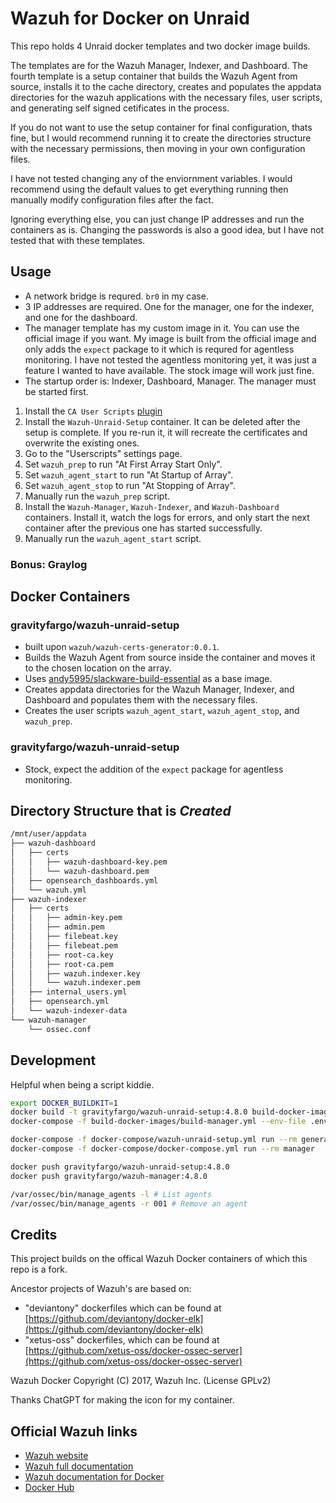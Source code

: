 # Wazuh for Docker on Unraid

This repo holds 4 Unraid docker templates and two docker image builds.

The templates are for the Wazuh Manager, Indexer, and Dashboard.
The fourth template is a setup container that builds the Wazuh Agent from source,
installs it to the cache directory, creates and populates the appdata directories for
the wazuh applications with the necessary files, user scripts, and generating self signed cetificates in
the process.

If you do not want to use the setup container for final configuration, thats fine, but I would recommend
running it to create the directories structure with the necessary permissions, then moving in your own
configuration files.

I have not tested changing any of the enviornment variables. I would recommend
using the default values to get everything running then manually modify configuration files after the fact.

Ignoring everything else, you can just change IP addresses and run the containers as is.
Changing the passwords is also a good idea, but I have not tested that with these templates.

## Usage

-   A network bridge is requred. `br0` in my case.
-   3 IP addresses are required. One for the manager, one for the indexer, and one for the
    dashboard.
-   The manager template has my custom image in it. You can use the official image if you want. My
    image is built from the official image and only adds the `expect` package
    to it which is requred for agentless monitoring. I have not tested the
    agentless monitoring yet, it was just a feature I wanted to have available. The stock
    image will work just fine.
-   The startup order is: Indexer, Dashboard, Manager. The manager must be started first.

1. Install the `CA User Scripts` [plugin](https://forums.unraid.net/topic/48286-plugin-ca-user-scripts/)
2. Install the `Wazuh-Unraid-Setup` container. It can be deleted after the setup is complete.
   If you re-run it, it will recreate the certificates and overwrite the existing ones.
3. Go to the "Userscripts" settings page.
4. Set `wazuh_prep` to run "At First Array Start Only".
5. Set `wazuh_agent_start` to run "At Startup of Array".
6. Set `wazuh_agent_stop` to run "At Stopping of Array".
7. Manually run the `wazuh_prep` script.
8. Install the `Wazuh-Manager`, `Wazuh-Indexer`, and `Wazuh-Dashboard` containers. Install it, watch the logs for errors,
   and only start the next container after the previous one has started successfully.
9. Manually run the `wazuh_agent_start` script.

### Bonus: Graylog



## Docker Containers

### gravityfargo/wazuh-unraid-setup

-   built upon `wazuh/wazuh-certs-generator:0.0.1`.
-   Builds the Wazuh Agent from source inside the container and moves it to the chosen location on the array.
-   Uses [andy5995/slackware-build-essential](https://hub.docker.com/r/andy5995/slackware-build-essential/tags) as a base image.
-   Creates appdata directories for the Wazuh Manager, Indexer, and Dashboard and populates them with the necessary files.
-   Creates the user scripts `wazuh_agent_start`, `wazuh_agent_stop`, and `wazuh_prep`.

### gravityfargo/wazuh-unraid-setup

-   Stock, expect the addition of the `expect` package for agentless monitoring.

## Directory Structure that is _Created_

```bash
/mnt/user/appdata
├── wazuh-dashboard
│   ├── certs
│   │   ├── wazuh-dashboard-key.pem
│   │   └── wazuh-dashboard.pem
│   ├── opensearch_dashboards.yml
│   └── wazuh.yml
├── wazuh-indexer
│   ├── certs
│   │   ├── admin-key.pem
│   │   ├── admin.pem
│   │   ├── filebeat.key
│   │   ├── filebeat.pem
│   │   ├── root-ca.key
│   │   ├── root-ca.pem
│   │   ├── wazuh.indexer.key
│   │   └── wazuh.indexer.pem
│   ├── internal_users.yml
│   ├── opensearch.yml
│   └── wazuh-indexer-data
└── wazuh-manager
    └── ossec.conf
```

## Development

Helpful when being a script kiddie.

```bash
export DOCKER_BUILDKIT=1
docker build -t gravityfargo/wazuh-unraid-setup:4.8.0 build-docker-images/wazuh-unraid-setup
docker-compose -f build-docker-images/build-manager.yml --env-file .env build

docker-compose -f docker-compose/wazuh-unraid-setup.yml run --rm generator
docker-compose -f docker-compose/docker-compose.yml run --rm manager

docker push gravityfargo/wazuh-unraid-setup:4.8.0
docker push gravityfargo/wazuh-manager:4.8.0

/var/ossec/bin/manage_agents -l # List agents
/var/ossec/bin/manage_agents -r 001 # Remove an agent
```

## Credits

This project builds on the offical Wazuh Docker containers of which this repo is a fork.

Ancestor projects of Wazuh's are based on:

-   "deviantony" dockerfiles which can be found at [https://github.com/deviantony/docker-elk](https://github.com/deviantony/docker-elk)
-   "xetus-oss" dockerfiles, which can be found at [https://github.com/xetus-oss/docker-ossec-server](https://github.com/xetus-oss/docker-ossec-server)

Wazuh Docker Copyright (C) 2017, Wazuh Inc. (License GPLv2)

Thanks ChatGPT for making the icon for my container.

## Official Wazuh links

-   [Wazuh website](http://wazuh.com)
-   [Wazuh full documentation](http://documentation.wazuh.com)
-   [Wazuh documentation for Docker](https://documentation.wazuh.com/current/docker/index.html)
-   [Docker Hub](https://hub.docker.com/u/wazuh)
